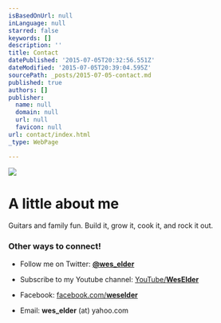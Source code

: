 ```yaml
---
isBasedOnUrl: null
inLanguage: null
starred: false
keywords: []
description: ''
title: Contact
datePublished: '2015-07-05T20:32:56.551Z'
dateModified: '2015-07-05T20:39:04.595Z'
sourcePath: _posts/2015-07-05-contact.md
published: true
authors: []
publisher:
  name: null
  domain: null
  url: null
  favicon: null
url: contact/index.html
_type: WebPage

---
```

![](https://the-grid-user-content.s3-us-west-2.amazonaws.com/cf6f01db-187c-4308-bc53-e89b081a9522.jpg)

# A little about me

Guitars and family fun. Build it, grow it, cook it, and rock it out.

### Other ways to connect! 

* Follow me on Twitter: [**@wes\_elder**][0]

* Subscribe to my Youtube channel: [YouTube/**WesElder**][1]

* Facebook: [facebook.com/**weselder**][2]

* Email: **wes\_elder** (at) yahoo.com

[0]: https://twitter.com/intent/follow?screen_name=wes_elder
[1]: http://youtube/WesElder
[2]: http://facebook.com/weselder